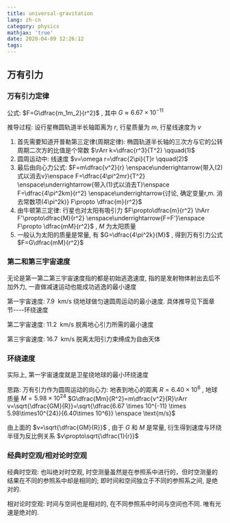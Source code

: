 ```yaml
---
title: universal-gravitation
lang: zh-cn
category: physics
mathjax: 'true'
date: 2020-04-09 12:26:12
tags:
---
```


## 万有引力

### 万有引力定律

公式: $F=G\dfrac{m_1m_2}{r^2}$ , 其中 $G\approx 6.67\times10^{-11}$

推导过程:
设行星椭圆轨道半长轴距离为 $r$, 行星质量为 $m$, 行星线速度为 $v$
1. 首先需要知道开普勒第三定律(周期定律):
   椭圆轨道半长轴的三次方与它的公转周期二次方的比值是个常数 $\rArr k=\dfrac{r^3}{T^2} \qquad(1)$
2. 圆周运动中: 线速度 $v=\omega r=\dfrac{2\pi}{T}r \qquad(2)$
3. 最后由向心力公式: $F=m\dfrac{v^2}{r} \enspace\underrightarrow{带入(2)式以消去v}\enspace F=\dfrac{4\pi^2mr}{T^2} \enspace\underrightarrow{带入(1)式以消去T}\enspace F=\dfrac{4\pi^2km}{r^2} \enspace\underrightarrow{讨论, 确定变量r,m. 消去常数项(4\pi^2k)} F\propto \dfrac{m}{r^2}$
4. 由牛顿第三定律: 行星也对太阳有吸引力 $F\propto\dfrac{m}{r^2} \hArr  F'\propto\dfrac{M}{r^2} \enspace\underrightarrow{F=F'}\enspace F\propto \dfrac{mM}{r^2}$ , $M$ 为太阳质量
5.  一般认为太阳的质量是常量, 有 $G=\dfrac{4\pi^2k}{M}$ , 得到万有引力公式 $F=G\dfrac{mM}{r^2}$

### 第二和第三宇宙速度

无论是第一第二第三宇宙速度指的都是初始逃逸速度, 指的是发射物体射出去后不加外力, 一直做减速运动也能成功逃逸的最小速度

第一宇宙速度: $7.9 \enspace\text{km/s}$ 绕地球做匀速圆周运动的最小速度. 具体推导见下面章节----环绕速度

第二宇宙速度: $11.2 \enspace\text{km/s}$ 脱离地心引力所需的最小速度

第三宇宙速度: $16.7 \enspace\text{km/s}$ 脱离太阳引力束缚成为自由天体

### 环绕速度

实际上, 第一宇宙速度就是卫星绕地球的最小环绕速度

思路: 万有引力作为圆周运动的向心力:
地表到地心的距离 $R=6.40\times 10^6$ , 地球质量 $M=5.98\times10^{24}$
$G\dfrac{Mm}{R^2}=m\dfrac{v^2}{R}\rArr v=\sqrt{\dfrac{GM}{R}}=\sqrt{\dfrac{6.67 \times 10^{-11} \times 5.98\times10^{24}}{6.40\times 10^6}} \enspace \text{m/s}$

由上面的 $v=\sqrt{\dfrac{GM}{R}}$ , 由于 $G$ 和 $M$ 是常量, 衍生得到速度与环绕半径为反比例关系 $v\propto\sqrt{\dfrac{1}{r}}$

### 经典时空观/相对论时空观

经典时空观: 也叫绝对时空观, 时空测量虽然是在参照系中进行的，但时空测量的结果在不同的参照系中却是相同的; 即时间和空间独立于不同的参照系之间, 是绝对的.

相对论时空观: 时间与空间也是相对的, 在不同参照系中时间与空间也不同. 唯有光速是绝对的.
